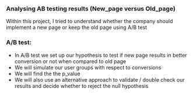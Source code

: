 ### Analysing AB testing results (New_page versus Old_page)

Within this project, I tried to understand whether the company should implement a new page or keep the old page using A/B test



### A/B test:
- In A/B test we set up our hypothesis to test if new page results in better conversion or not when compared to old page
- We will simulate our user groups with respect to conversions
- We will find the the p_value
- We will also use an alternative approach to validate / double check our results and decide whether to reject the null hypothesis




